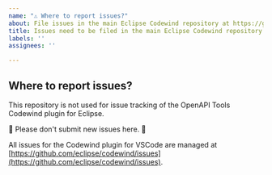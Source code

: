 ```yaml
---
name: "⚠️ Where to report issues?"
about: File issues in the main Eclipse Codewind repository at https://github.com/eclipse/codewind/issues
title: Issues need to be filed in the main Eclipse Codewind repository
labels: ''
assignees: ''

---
```


## Where to report issues?

This repository is not used for issue tracking of the OpenAPI Tools Codewind plugin for Eclipse.

🚨 Please don't submit new issues here. 🚨

All issues for the Codewind plugin for VSCode are managed at [https://github.com/eclipse/codewind/issues](https://github.com/eclipse/codewind/issues).